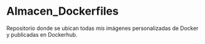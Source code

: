 # Almacen_Dockerfiles

Repositorio donde se ubican todas mis imágenes personalizadas de Docker y publicadas en Dockerhub.
